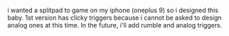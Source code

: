 i wanted a splitpad to game on my iphone (oneplus 9) so i designed this baby. 1st version has clicky triggers because i cannot be asked to design analog ones at this time. In the future, i'll add rumble and analog triggers. 
